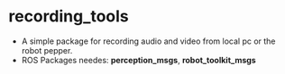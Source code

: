 # recording_tools
* A simple package for recording audio and video from local pc or the robot pepper.
* ROS Packages needes: **perception_msgs**, **robot_toolkit_msgs**
